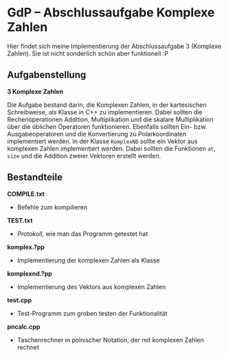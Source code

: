 # GdP – Abschlussaufgabe Komplexe Zahlen
Hier findet sich meine Implementierung der Abschlussaufgabe 3 (Komplexe Zahlen). Sie ist nicht sonderlich schön aber funktionell :P

## Aufgabenstellung
**3 Komplexe Zahlen**

Die Aufgabe bestand darin, die Komplexen Zahlen, in der kartesischen Schreibweise, als Klasse in C++ zu implementieren. Dabei sollten die Rechenoperationen Addition, Multiplikation und die skalare Multiplikation über die üblichen Operatoren funktionieren. Ebenfalls sollten Ein- bzw. Ausgabeoperatoren und die Konvertierung zu Polarkoordinaten implementiert werden.
In der Klasse `KomplexND` sollte ein Vektor aus komplexen Zahlen implementiert werden. Dabei sollten die Funktionen `at`, `size` und die Addition zweier Vektoren erstellt werden.

## Bestandteile
**COMPILE.txt**
* Befehle zum kompilieren

**TEST.txt**
* *Protokoll*, wie man das Programm getestet hat

**komplex.?pp**
* Implementierung der komplexen Zahlen als Klasse

**komplexnd.?pp**
* Implementierung des Vektors aus komplexen Zahlen

**test.cpp**
* Test-Programm zum groben testen der Funktionalität

**pncalc.cpp**
* Taschenrechner in polnischer Notation, der mit komplexen Zahlen rechnet
